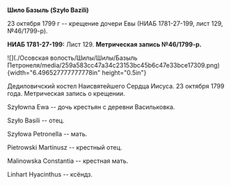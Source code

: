 **Шило Базыль (Szyło Bazili)**

23 октября 1799 г -- крещение дочери Евы (НИАБ 1781-27-199, лист 129,
№46/1799-р).

**НИАБ 1781-27-199:** Лист 129. **Метрическая запись №46/1799-р.**

![](./Осовская волость/Шилы/Шилы/Базыль Петронеля/media/259a583cc47a34c23153bc45b6c47e33bce17309.png){width="6.496527777777778in"
height="0.5in"}

Дедиловичский костел Наисвятейшего Сердца Иисуса. 23 октября 1799 года.
Метрическая запись о крещении.

Szyłowna Ewa -- дочь крестьян с деревни Васильковка.

Szyło Basili -- отец.

Szyłowa Petronella -- мать.

Pietrowski Martinusz -- крестный отец.

Malinowska Constantia -- крестная мать.

Linhart Hyacinthus -- ксёндз.
